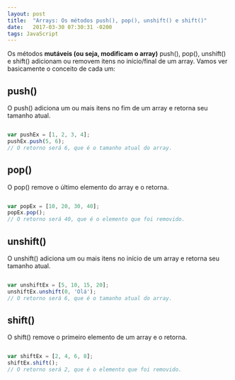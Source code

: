 ```yaml
---
layout: post
title:  "Arrays: Os métodos push(), pop(), unshift() e shift()"
date:   2017-03-30 07:30:31 -0200
tags: JavaScript
---
```


Os métodos **mutáveis (ou seja, modificam o array)** push(), pop(), unshift() e shift() adicionam ou removem itens no início/final de um array. Vamos ver basicamente o conceito de cada um:

## push()

O push() adiciona um ou mais itens no fim de um array e retorna seu tamanho atual.

```js

var pushEx = [1, 2, 3, 4];
pushEx.push(5, 6);
// O retorno será 6, que é o tamanho atual do array.

```

## pop()

O pop() remove o último elemento do array e o retorna.

```js

var popEx = [10, 20, 30, 40];
popEx.pop();
// O retorno será 40, que é o elemento que foi removido.

```

## unshift()

O unshift() adiciona um ou mais itens no início de um array e retorna seu tamanho atual.

```js

var unshiftEx = [5, 10, 15, 20];
unshiftEx.unshift(0, 'Olá');
// O retorno será 6, que é o tamanho atual do array.

```

## shift()

O shift() remove o primeiro elemento de um array e o retorna.

```js

var shiftEx = [2, 4, 6, 8];
shiftEx.shift();
// O retorno será 2, que é o elemento que foi removido.

```

